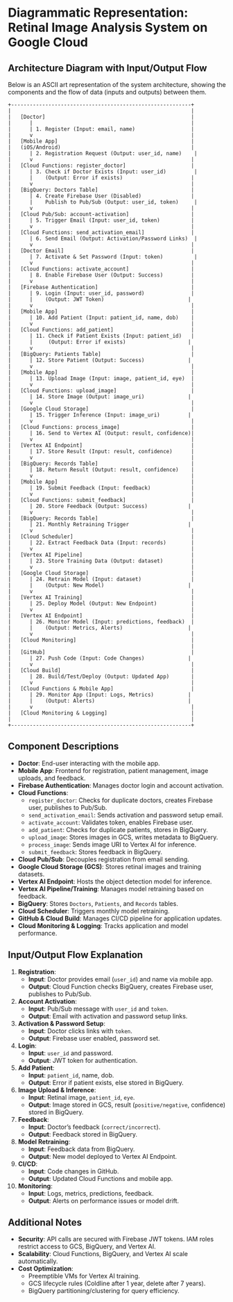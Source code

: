 # Diagrammatic Representation: Retinal Image Analysis System on Google Cloud

## Architecture Diagram with Input/Output Flow

Below is an ASCII art representation of the system architecture, showing the components and the flow of data (inputs and outputs) between them.

```
+----------------------------------------------------------+
|                                                          |
|   [Doctor]                                               |
|      |                                                   |
|      | 1. Register (Input: email, name)                  |
|      v                                                   |
|   [Mobile App]                                           |
|   (iOS/Android)                                          |
|      | 2. Registration Request (Output: user_id, name)    |
|      v                                                   |
|   [Cloud Functions: register_doctor]                     |
|      | 3. Check if Doctor Exists (Input: user_id)         |
|      |    (Output: Error if exists)                      |
|      v                                                   |
|   [BigQuery: Doctors Table]                              |
|      | 4. Create Firebase User (Disabled)                |
|      |    Publish to Pub/Sub (Output: user_id, token)     |
|      v                                                   |
|   [Cloud Pub/Sub: account-activation]                    |
|      | 5. Trigger Email (Input: user_id, token)          |
|      v                                                   |
|   [Cloud Functions: send_activation_email]               |
|      | 6. Send Email (Output: Activation/Password Links)  |
|      v                                                   |
|   [Doctor Email]                                         |
|      | 7. Activate & Set Password (Input: token)          |
|      v                                                   |
|   [Cloud Functions: activate_account]                    |
|      | 8. Enable Firebase User (Output: Success)         |
|      v                                                   |
|   [Firebase Authentication]                              |
|      | 9. Login (Input: user_id, password)               |
|      |    (Output: JWT Token)                           |
|      v                                                   |
|   [Mobile App]                                           |
|      | 10. Add Patient (Input: patient_id, name, dob)    |
|      v                                                   |
|   [Cloud Functions: add_patient]                         |
|      | 11. Check if Patient Exists (Input: patient_id)   |
|      |     (Output: Error if exists)                    |
|      v                                                   |
|   [BigQuery: Patients Table]                             |
|      | 12. Store Patient (Output: Success)              |
|      v                                                   |
|   [Mobile App]                                           |
|      | 13. Upload Image (Input: image, patient_id, eye)  |
|      v                                                   |
|   [Cloud Functions: upload_image]                        |
|      | 14. Store Image (Output: image_uri)              |
|      v                                                   |
|   [Google Cloud Storage]                                 |
|      | 15. Trigger Inference (Input: image_uri)         |
|      v                                                   |
|   [Cloud Functions: process_image]                       |
|      | 16. Send to Vertex AI (Output: result, confidence)|
|      v                                                   |
|   [Vertex AI Endpoint]                                   |
|      | 17. Store Result (Input: result, confidence)      |
|      v                                                   |
|   [BigQuery: Records Table]                              |
|      | 18. Return Result (Output: result, confidence)    |
|      v                                                   |
|   [Mobile App]                                           |
|      | 19. Submit Feedback (Input: feedback)             |
|      v                                                   |
|   [Cloud Functions: submit_feedback]                     |
|      | 20. Store Feedback (Output: Success)             |
|      v                                                   |
|   [BigQuery: Records Table]                              |
|      | 21. Monthly Retraining Trigger                   |
|      v                                                   |
|   [Cloud Scheduler]                                      |
|      | 22. Extract Feedback Data (Input: records)        |
|      v                                                   |
|   [Vertex AI Pipeline]                                   |
|      | 23. Store Training Data (Output: dataset)         |
|      v                                                   |
|   [Google Cloud Storage]                                 |
|      | 24. Retrain Model (Input: dataset)                |
|      |    (Output: New Model)                           |
|      v                                                   |
|   [Vertex AI Training]                                   |
|      | 25. Deploy Model (Output: New Endpoint)           |
|      v                                                   |
|   [Vertex AI Endpoint]                                   |
|      | 26. Monitor Model (Input: predictions, feedback)  |
|      |    (Output: Metrics, Alerts)                     |
|      v                                                   |
|   [Cloud Monitoring]                                     |
|                                                          |
|   [GitHub]                                               |
|      | 27. Push Code (Input: Code Changes)              |
|      v                                                   |
|   [Cloud Build]                                          |
|      | 28. Build/Test/Deploy (Output: Updated App)       |
|      v                                                   |
|   [Cloud Functions & Mobile App]                         |
|      | 29. Monitor App (Input: Logs, Metrics)           |
|      |    (Output: Alerts)                              |
|      v                                                   |
|   [Cloud Monitoring & Logging]                           |
|                                                          |
+----------------------------------------------------------+
```

## Component Descriptions

- **Doctor**: End-user interacting with the mobile app.
- **Mobile App**: Frontend for registration, patient management, image uploads, and feedback.
- **Firebase Authentication**: Manages doctor login and account activation.
- **Cloud Functions**:
  - `register_doctor`: Checks for duplicate doctors, creates Firebase user, publishes to Pub/Sub.
  - `send_activation_email`: Sends activation and password setup email.
  - `activate_account`: Validates token, enables Firebase user.
  - `add_patient`: Checks for duplicate patients, stores in BigQuery.
  - `upload_image`: Stores images in GCS, writes metadata to BigQuery.
  - `process_image`: Sends image URI to Vertex AI for inference.
  - `submit_feedback`: Stores feedback in BigQuery.
- **Cloud Pub/Sub**: Decouples registration from email sending.
- **Google Cloud Storage (GCS)**: Stores retinal images and training datasets.
- **Vertex AI Endpoint**: Hosts the object detection model for inference.
- **Vertex AI Pipeline/Training**: Manages model retraining based on feedback.
- **BigQuery**: Stores `Doctors`, `Patients`, and `Records` tables.
- **Cloud Scheduler**: Triggers monthly model retraining.
- **GitHub & Cloud Build**: Manages CI/CD pipeline for application updates.
- **Cloud Monitoring & Logging**: Tracks application and model performance.

## Input/Output Flow Explanation

1. **Registration**:
   - **Input**: Doctor provides email (`user_id`) and name via mobile app.
   - **Output**: Cloud Function checks BigQuery, creates Firebase user, publishes to Pub/Sub.
2. **Account Activation**:
   - **Input**: Pub/Sub message with `user_id` and `token`.
   - **Output**: Email with activation and password setup links.
3. **Activation & Password Setup**:
   - **Input**: Doctor clicks links with `token`.
   - **Output**: Firebase user enabled, password set.
4. **Login**:
   - **Input**: `user_id` and password.
   - **Output**: JWT token for authentication.
5. **Add Patient**:
   - **Input**: `patient_id`, name, dob.
   - **Output**: Error if patient exists, else stored in BigQuery.
6. **Image Upload & Inference**:
   - **Input**: Retinal image, `patient_id`, `eye`.
   - **Output**: Image stored in GCS, result (`positive/negative`, confidence) stored in BigQuery.
7. **Feedback**:
   - **Input**: Doctor’s feedback (`correct/incorrect`).
   - **Output**: Feedback stored in BigQuery.
8. **Model Retraining**:
   - **Input**: Feedback data from BigQuery.
   - **Output**: New model deployed to Vertex AI Endpoint.
9. **CI/CD**:
   - **Input**: Code changes in GitHub.
   - **Output**: Updated Cloud Functions and mobile app.
10. **Monitoring**:
    - **Input**: Logs, metrics, predictions, feedback.
    - **Output**: Alerts on performance issues or model drift.

## Additional Notes

- **Security**: API calls are secured with Firebase JWT tokens. IAM roles restrict access to GCS, BigQuery, and Vertex AI.
- **Scalability**: Cloud Functions, BigQuery, and Vertex AI scale automatically.
- **Cost Optimization**:
  - Preemptible VMs for Vertex AI training.
  - GCS lifecycle rules (Coldline after 1 year, delete after 7 years).
  - BigQuery partitioning/clustering for query efficiency.